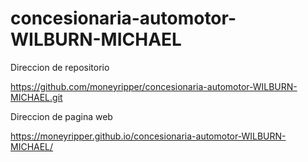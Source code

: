# concesionaria-automotor-WILBURN-MICHAEL

Direccion de repositorio 

https://github.com/moneyripper/concesionaria-automotor-WILBURN-MICHAEL.git


Direccion de pagina web

https://moneyripper.github.io/concesionaria-automotor-WILBURN-MICHAEL/
